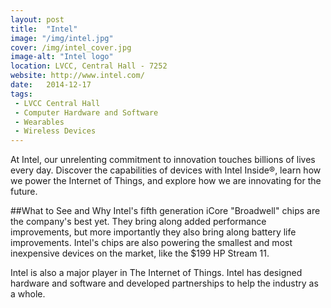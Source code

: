```yaml
---
layout: post
title:  "Intel"
image: "/img/intel.jpg"
cover: /img/intel_cover.jpg
image-alt: "Intel logo"
location: LVCC, Central Hall - 7252
website: http://www.intel.com/
date:   2014-12-17
tags:
 - LVCC Central Hall
 - Computer Hardware and Software
 - Wearables
 - Wireless Devices
---
```


At Intel, our unrelenting commitment to innovation touches billions of lives every day. Discover the capabilities of devices with Intel Inside®, learn how we power the Internet of Things, and explore how we are innovating for the future.

##What to See and Why
Intel's fifth generation iCore "Broadwell" chips are the company's best yet. They bring along added performance improvements, but more importantly they also bring along battery life improvements. Intel's chips are also powering the smallest and most inexpensive devices on the market, like the $199 HP Stream 11.

Intel is also a major player in The Internet of Things. Intel has designed hardware and software and developed partnerships to help the industry as a whole.